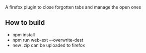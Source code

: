 A firefox plugin to close forgotten tabs and manage the open ones

## How to build
* npm install
* npm run web-ext --overwrite-dest
* new .zip can be uploaded to firefox